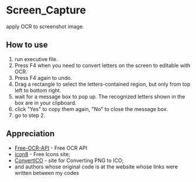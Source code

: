 # Screen_Capture

apply OCR to screenshot image.

## How to use

1. run executive file.
2. Press F4 when you need to convert letters on the screen to editable with OCR.
3. Press F4 again to undo.
4. Drag a rectangle to select the letters-contained region, but only from top left to bottom right.
5. wait for a message box to pop up. The recognized letters shown in the box are in your clipboard.
6. click "Yes" to copy them again, "No" to close the message box.
7. go to step 2.

## Appreciation

- [Free-OCR-API](https://github.com/A9T9/Free-OCR-API-CSharp) - Free OCR API
- [icon8](https://icons8.com/) - Free Icons site;
- [ConvertICO](https://convertico.com/) - site for Converting PNG to ICO;
- and authors whose original code is at the website whose links were written between my codes
